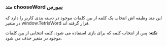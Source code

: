 <h3>
 متد chooseWord
<a class="ext-link" href="classes_Tetris_Gameplay.js.html#line24" target="_blank">سورس</a>
</h3>
این متد وظیفه اش انتخاب یک کلمه از بین کلمات موجود در دسته بندی کاربر را دارد که در متغیر window.TetrisWord قرار گرفته اند.

**نکته:** پس از انتخاب کلمه که برای بازی استفاده می شود، کلمه انتخابی از بین کلمات موجود در متغیر حذف می شود.
